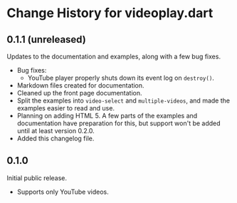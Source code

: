 # Change History for videoplay.dart

## 0.1.1 (unreleased)

Updates to the documentation and examples, along with a few bug fixes.

* Bug fixes:
    * YouTube player properly shuts down its event log on `destroy()`.
* Markdown files created for documentation.
* Cleaned up the front page documentation.
* Split the examples into `video-select` and `multiple-videos`, and made
  the examples easier to read and use.
* Planning on adding HTML 5.  A few parts of the examples and documentation
  have preparation for this, but support won't be added until at least version
  0.2.0.
* Added this changelog file.


## 0.1.0

Initial public release.

* Supports only YouTube videos.
